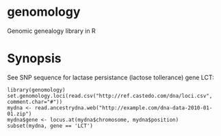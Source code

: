 # genomology
Genomic genealogy library in R

Synopsis
========

See SNP sequence for lactase persistance (lactose tollerance) gene LCT:

```
library(genomology)
set.genomology.loci(read.csv("http://ref.castedo.com/dna/loci.csv", comment.char="#"))
mydna <- read.ancestrydna.web("http://example.com/dna-data-2010-01-01.zip")
mydna$gene <- locus.at(mydna$chromosome, mydna$position)
subset(mydna, gene == 'LCT')
```
